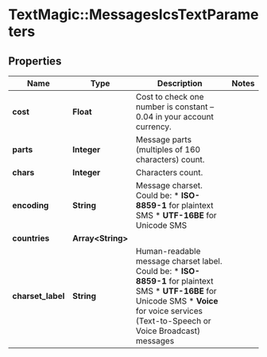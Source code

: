 # TextMagic::MessagesIcsTextParameters

## Properties
Name | Type | Description | Notes
------------ | ------------- | ------------- | -------------
**cost** | **Float** | Cost to check one number is constant – 0.04 in your account currency. | 
**parts** | **Integer** | Message parts (multiples of 160 characters) count. | 
**chars** | **Integer** | Characters count. | 
**encoding** | **String** | Message charset. Could be: * **ISO-8859-1** for plaintext SMS * **UTF-16BE** for Unicode SMS  | 
**countries** | **Array&lt;String&gt;** |  | 
**charset_label** | **String** | Human-readable message charset label. Could be: *   **ISO-8859-1** for plaintext SMS *   **UTF-16BE** for Unicode SMS *   **Voice** for voice services (Text-to-Speech or Voice Broadcast) messages  | 


